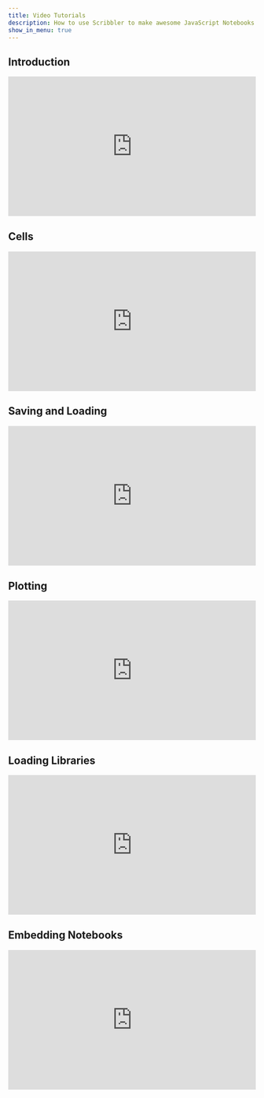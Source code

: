 ```yaml
---
title: Video Tutorials
description: How to use Scribbler to make awesome JavaScript Notebooks
show_in_menu: true
---
```

## Introduction
<iframe  src="https://www.youtube.com/embed/jlR_EGqaeqw?modestbranding=1" 
    title="Scribbler.live Introduction" frameborder="0" allow="web-share" allowfullscreen
    style="aspect-ratio: 16 / 9;width: 100%;"></iframe>

## Cells
<iframe  src="https://www.youtube.com/embed/uEZ5aYs0zXY?modestbranding=1" 
    title="Scribbler.live Introduction" frameborder="0" allow="web-share" allowfullscreen
    style="aspect-ratio: 16 / 9;width: 100%;"></iframe>

## Saving and Loading
<iframe  src="https://www.youtube.com/embed/SaRPCIb0RJs?modestbranding=1" 
    title="Scribbler.live Introduction" frameborder="0" allow="web-share" allowfullscreen
    style="aspect-ratio: 16 / 9;width: 100%;"></iframe>
    

## Plotting

<iframe  src="https://www.youtube.com/embed/bSdkB-XFYVs?modestbranding=1" 
    title="Scribbler.live Introduction" frameborder="0" allow="web-share" allowfullscreen
    style="aspect-ratio: 16 / 9;width: 100%;"></iframe>
    
## Loading Libraries
<iframe  src="https://www.youtube.com/embed/2UHfFgafIBQ?modestbranding=1" 
    title="Scribbler.live Introduction" frameborder="0" allow="web-share" allowfullscreen
    style="aspect-ratio: 16 / 9;width: 100%;"></iframe>

## Embedding Notebooks
<iframe  src="https://www.youtube.com/embed/IAKfSyLbLL8?modestbranding=1" 
    title="Scribbler.live Introduction" frameborder="0" allow="web-share" allowfullscreen
    style="aspect-ratio: 16 / 9;width: 100%;"></iframe>
    
